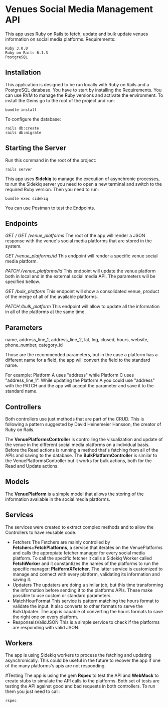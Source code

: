 # Venues Social Media Management API

This app uses Ruby on Rails to fetch, update and bulk update venues information on social media platforms.
Requirements:
```
Ruby 3.0.0
Ruby on Rails 6.1.3
PostgreSQL
```

## Installation
This application is designed to be run locally with Ruby on Rails and a PostgreSQL database.
You have to start by installing the Requirements. You can use RVM to manage the Ruby versions and activate the environment.
To install the Gems go to the root of the project and run:
```
bundle install
```
To configure the database:
```
rails db:create
rails db:migrate
```

## Starting the Server
Run this command in the root of the project:
```
rails server
```
This app uses **Sidekiq** to manage the execution of asynchronic processes, to run the Sidekiq server you need to open a new terminal and switch to the required Ruby version. Then you need to run:
```
bundle exec sidekiq
```

You can use Postman to test the Endpoints.
## Endpoints
*GET /*
*GET /venue_platforms*
The root of the app will render a JSON response with the venue's social media platforms that are stored in the system.

*GET /venue_platforms/id*
This endpoint will render a specific venue social media platform.

*PATCH /venue_platforms/id*
This endpoint will update the venue platform both in local and in the external social media API. The parameters will be specified bellow.

*GET /bulk_platform*
This endpoint will show a consolidated venue, product of the merge of all of the available platforms.

*PATCH /bulk_platform*
This endpoint will allow to update all the information in all of the platforms at the same time.

## Parameters
name, address_line_1, address_line_2, lat, lng, closed, hours, website, phone_number, category_id

Those are the recommended parameters, but in the case a platform has a different name for a field, the app will convert the field to the standard name.

For example:
Platform A uses "address" while Platform C uses "address_line_1". While updating the Platform A you could use "address" with the PATCH and the app will accept the parameter and save it to the standard name.

## Controllers
Both controllers use just methods that are part of the CRUD. This is following a pattern suggested by David Heinemeier Hansson, the creator of Ruby on Rails.

The **VenuePlatformsController** is controlling the visualization and update of the venue in the different social media platforms on a individual basis. Before the Read actions is running a method that's fetching from all of the APIs and saving to the database.
The **BulkPlatformController** is similar to the VenuePlatformsController but it works for bulk actions, both for the Read and Update actions.

## Models
The **VenuePlatform** is a simple model that allows the storing of the information available in the social media platforms.

## Services
The services were created to extract complex methods and to allow the Controllers to have reusable code.
* Fetchers
The Fetchers are mainly controlled by **Fetchers::FetchPlatforms**, a service that iterates on the VenuePlatforms and calls the appropiate fetcher manager for every social media platform. To call the specific fetcher it calls a Sidekiq Worker called **FetchWorker** and it constantizes the names of the platforms to run the specific manager: **PlatformXFetcher**.
The latter service is customized to manage and connect with every platform, validating its information and saving it.
* Updaters
The updaters are doing a similar job, but this time transforming the information before sending it to the platforms APIs. These make possible to use custom or standard parameters.
* MatchHourFormat
This service is pattern matching the hours format to validate the input. It also converts to other formats to serve the BulkUpdater. The app is capable of converting the hours formats to save the right one on every platform.
* ResponseIsValidJSON
This is a simple service to check if the platforms are responding with valid JSON.

## Workers
The app is using Sidekiq workers to process the fetching and updating asynchronically. This could be useful in the future to recover the app if one of the many platforms's apis are not responding.

#Testing
The app is using the gem **Rspec** to test the API and **WebMock** to create stubs to simulate the API calls to the platforms. Both set of tests are testing the API against good and bad requests in both controllers.
To run them you just need to call:
```
rspec
```
